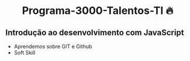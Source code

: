 <!-- Title -->
<h1 align="center"> Programa-3000-Talentos-TI 🔥</h1>

<!-- Subtitle -->
<h2>Introdução ao desenvolvimento com JavaScript</h2>

- Aprendemos sobre GIT e Github
- Soft Skill


<!-- Sobre o Projeto -->
<!-- ## Links úteis -->
<!-- 
[Desafio backend](https://github.com/CollabCodeTech/backend-challenges?tab=readme-ov-file)

[Challenges](https://github.com/backend-br/desafios)
[Rent House](https://github.com/sahandghavidel/mern-estate) -->

<!-- ## 🚀 Sobre o Desafio

#### Crie, utilizando React com Redux, uma lista de tarefas (Todo), onde deverá ser possível:

- Listar Todas as Tarefas
- Listar as tarefas ainda não concluídas
- Listar as tarefas já concluídas
- Marcar determinada tarefa como concluída (Mostrar visualmente que foi concluída)
- Inserir novas tarefas
- Alterar a descrição de uma tarefa
- Excluir tarefa da lista
- Exibir contadores: Total de tarefas, Tarefas concluídas e Não concluídas

Obs[1]: As tarefas deverão ser armazenadas no LocalStorage do navegador

Obs[2]: Utilizar redux para controlar o estado da aplicação

Obs[3]: Aplicar comentários explicando cada função utilizada

Obs[4]: Design/Layout livre

Pontos que serão avaliados:
- Qualidade do Código
- Design/Layout da aplicação
- Componentização -->